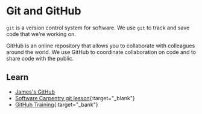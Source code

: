 # Git and GitHub

`git` is a version control system for software.
We use `git` to track and save code that we're working on.

GitHub is an online repository that allows you to collaborate with colleagues around the world.
We use GitHub to coordinate collaboration on code and to share code with the public.

## Learn

* [James's GitHub](https://github.com/jdossgollin)
* [Software Carpentry git lesson](http://swcarpentry.github.io/git-novice/){:target="_blank"}
* [GitHub Training](https://lab.github.com/githubtraining/introduction-to-github){:target="_bank"}
